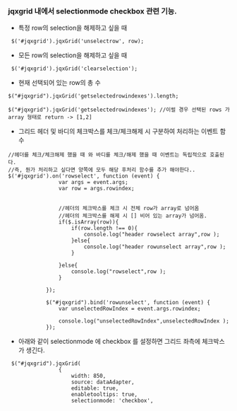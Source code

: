 ### jqxgrid 내에서 selectionmode checkbox 관련 기능.

 - 특정 row의 selection을 해제하고 싶을 때
```
 $('#jqxgrid').jqxGrid('unselectrow', row);
```
 - 모든 row의 selection을 해제하고 싶을 때
```
 $('#jqxgrid').jqxGrid('clearselection');
```
 - 현재 선택되어 있는 row의 총 수
```
$("#jqxgrid").jqxGrid('getselectedrowindexes').length;

$("#jqxgrid").jqxGrid('getselectedrowindexes'); //이럴 경우 선택된 rows 가 array 형태로 return -> [1,2]
```

 - 그리드 헤더 및 바디의 체크박스를 체크/체크해제 시 구분하여 처리하는 이벤트 함수 
```
//헤더를 체크/체크해제 했을 때 와 바디를 체크/해제 했을 때 이벤트는 독립적으로 호출된다. 
//즉, 뭔가 처리하고 싶다면 양쪽에 모두 해당 후처리 함수를 추가 해야한다..
$('#jqxgrid').on('rowselect', function (event) {
                var args = event.args;
                var row = args.rowindex;


                //헤더의 체크박스를 체크 시 전체 row가 array로 넘어옴
                //헤더의 체크박스를 해제 시 [] 비어 있는 array가 넘어옴.
                if($.isArray(row)){
                    if(row.length !== 0){
                        console.log("header rowselect array",row );
                    }else{
                        console.log("header rowunselect array",row );
                    }

                }else{
                    console.log("rowselect",row );
                }

            });

            $("#jqxgrid").bind('rowunselect', function (event) {
                var unselectedRowIndex = event.args.rowindex;

                console.log("unselectedRowIndex",unselectedRowIndex );
            });
 ```

 - 아래와 같이 selectionmode 에 checkbox 를 설정하면 그리드 좌측에 체크박스가 생긴다.
```
 $("#jqxgrid").jqxGrid(
                {
                    width: 850,
                    source: dataAdapter,
                    editable: true,
                    enabletooltips: true,
                    selectionmode: 'checkbox',
```
